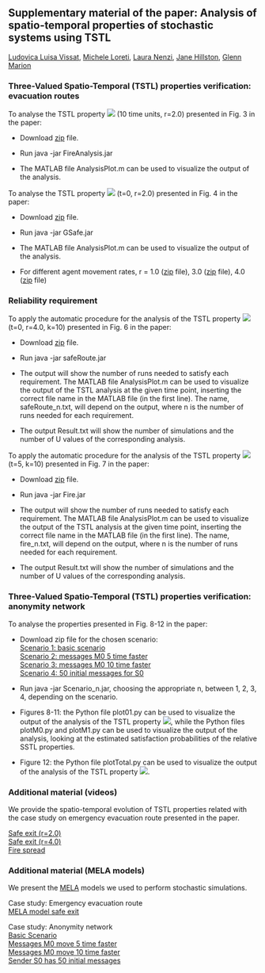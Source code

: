 
## Supplementary material of the paper: Analysis of spatio-temporal properties of stochastic systems using TSTL <br />

[Ludovica Luisa Vissat](http://homepages.inf.ed.ac.uk/s1372511/), [Michele Loreti](http://www.micheleloreti.com/), [Laura Nenzi](https://www.imtlucca.it/laura.nenzi), [Jane Hillston](	http://homepages.inf.ed.ac.uk/jeh), [Glenn Marion](	http://www.bioss.ac.uk/people/glenn.html)

### Three-Valued Spatio-Temporal (TSTL) properties verification: evacuation routes <br />

To analyse the TSTL property **<img src="http://latex.codecogs.com/svg.latex?\psi_{safe}">** (10 time units, r=2.0) presented in Fig. 3 in the paper: 

- Download [zip](https://github.com/LudovicaLV/EvacuationRoutes_Analysis/releases/download/V0.1beta/PsiSafe.zip) file. 

- Run java -jar FireAnalysis.jar 

- The MATLAB file AnalysisPlot.m can be used to visualize the output of the analysis.

To analyse the TSTL property **<img src="http://latex.codecogs.com/svg.latex?\psi_{safeRoute}">** (t=0, r=2.0) presented in Fig. 4 in the paper: 

- Download [zip](https://github.com/LudovicaLV/EvacuationRoutes_Analysis/releases/download/V0.1beta/GSafe.zip) file. 

- Run java -jar GSafe.jar 

- The MATLAB file AnalysisPlot.m can be used to visualize the output of the analysis.

- For different agent movement rates, r = 1.0 ([zip](https://github.com/LudovicaLV/EvacuationRoutes_Analysis/releases/download/V0.1beta/GSafe1.zip) file), 3.0 ([zip](https://github.com/LudovicaLV/EvacuationRoutes_Analysis/releases/download/V0.1beta/GSafe3.zip) file), 4.0 ([zip](https://github.com/LudovicaLV/EvacuationRoutes_Analysis/releases/download/V0.1beta/GSafe4.zip) file)

### Reliability requirement  <br />

To apply the automatic procedure for the analysis of the TSTL property **<img src="http://latex.codecogs.com/svg.latex?\psi_{safeRoute}">** (t=0, r=4.0, k=10) presented in Fig. 6 in the paper:

- Download [zip](https://github.com/LudovicaLV/EvacuationRoutes_Analysis/releases/download/V0.1beta/safeRouteRel.zip) file. 

- Run java -jar safeRoute.jar

- The output will show the number of runs needed to satisfy each requirement. The MATLAB file AnalysisPlot.m can be used to visualize the output of the TSTL analysis at the given time point, inserting the correct file name in the MATLAB file (in the first line). The name, safeRoute_n.txt, will depend on the output, where n is the number of runs needed for each requirement.

- The output Result.txt will show the number of simulations and the number of U values of the corresponding analysis.

To apply the automatic procedure for the analysis of the TSTL property **<img src="http://latex.codecogs.com/svg.latex?\psi_{fire}">** (t=5, k=10) presented in Fig. 7 in the paper:

- Download [zip](https://github.com/LudovicaLV/EvacuationRoutes_Analysis/releases/download/V0.1beta/FireRel.zip) file. 

- Run java -jar Fire.jar 

- The output will show the number of runs needed to satisfy each requirement. The MATLAB file AnalysisPlot.m can be used to visualize the output of the TSTL analysis at the given time point, inserting the correct file name in the MATLAB file (in the first line). The name, fire_n.txt, will depend on the output, where n is the number of runs needed for each requirement.

- The output Result.txt will show the number of simulations and the number of U values of the corresponding analysis.


### Three-Valued Spatio-Temporal (TSTL) properties verification: anonymity network <br />

To analyse the properties presented in Fig. 8-12 in the paper: 

- Download zip file for the chosen scenario: <br />
[Scenario 1: basic scenario](https://github.com/LudovicaLV/EvacuationRoutes_Analysis/releases/download/V0.1beta/Scenario1.zip)  <br />
[Scenario 2: messages M0 5 time faster](https://github.com/LudovicaLV/EvacuationRoutes_Analysis/releases/download/V0.1beta/Scenario2.zip)  <br />
[Scenario 3: messages M0 10 time faster](https://github.com/LudovicaLV/EvacuationRoutes_Analysis/releases/download/V0.1beta/Scenario3.zip)   <br />
[Scenario 4: 50 initial messages for S0](https://github.com/LudovicaLV/EvacuationRoutes_Analysis/releases/download/V0.1beta/Scenario4.zip)  <br />

- Run java -jar Scenario_n.jar, choosing the appropriate n, between 1, 2, 3, 4, depending on the scenario. 

- Figures 8-11: the Python file plot01.py can be used to visualize the output of the analysis of the TSTL property **<img src="http://latex.codecogs.com/svg.latex?\psi_{01}">**, while the Python files plotM0.py and plotM1.py can be used to visualize the output of the analysis, looking at the estimated satisfaction probabilities of the relative SSTL properties. 
- Figure 12: the Python file plotTotal.py can be used to visualize the output of the analysis of the TSTL property **<img src="http://latex.codecogs.com/svg.latex?\psi_{total}">**. 

### Additional material (videos) <br />
We provide the spatio-temporal evolution of TSTL properties related with the case study on emergency evacuation route presented in the paper. <br />

[Safe exit (r=2.0)](https://www.youtube.com/watch?v=XM7qFoLOGkE&feature=youtu.be)  <br />
[Safe exit (r=4.0)](https://www.youtube.com/watch?v=5uY1Ovamf3Y&feature=youtu.be)  <br />
[Fire spread](https://www.youtube.com/watch?v=qSEIFJx_DhM&feature=youtu.be)  <br />

### Additional material (MELA models)
We present the [MELA](https://arxiv.org/abs/1610.08171) models we used to perform stochastic simulations.<br />

Case study: Emergency evacuation route<br />
[MELA model safe exit](https://ludovicalv.github.io/MELA2/)<br />

Case study: Anonymity network<br />
[Basic Scenario](https://ludovicalv.github.io/Basic/)<br />
[Messages M0 move 5 time faster](https://ludovicalv.github.io/5Faster/)<br />
[Messages M0 move 10 time faster](https://ludovicalv.github.io/10Faster/)<br />
[Sender S0 has 50 initial messages](https://ludovicalv.github.io/50Initial/)<br />
